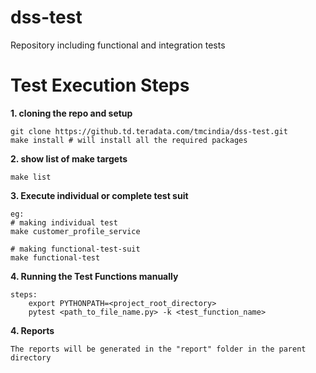 # dss-test
Repository including functional and integration tests

# Test Execution Steps

**1. cloning the repo and setup**
    
    git clone https://github.td.teradata.com/tmcindia/dss-test.git
    make install # will install all the required packages

**2. show list of make targets**

    make list

**3. Execute individual or complete test suit**

    eg:
    # making individual test
    make customer_profile_service

    # making functional-test-suit
    make functional-test

**4. Running the Test Functions manually**

    steps:
        export PYTHONPATH=<project_root_directory>
        pytest <path_to_file_name.py> -k <test_function_name>

**4. Reports**

    The reports will be generated in the "report" folder in the parent directory
